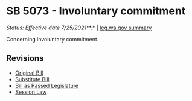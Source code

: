 # SB 5073 - Involuntary commitment
*Status: Effective date 7/25/2021***.* | [leg.wa.gov summary](https://app.leg.wa.gov/billsummary?BillNumber=5073&Year=2021)

Concerning involuntary commitment.

## Revisions
* [Original Bill](1/)
* [Substitute Bill](S/)
* [Bill as Passed Legislature](S.PL/)
* [Session Law](S.SL/)